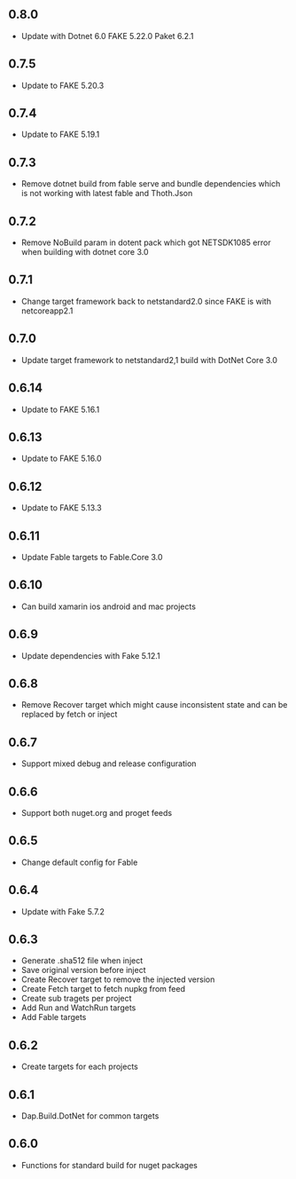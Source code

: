 ## 0.8.0
* Update with Dotnet 6.0 FAKE 5.22.0 Paket 6.2.1

## 0.7.5
* Update to FAKE 5.20.3

## 0.7.4
* Update to FAKE 5.19.1

## 0.7.3
* Remove dotnet build from fable serve and bundle dependencies which is not working with latest fable and Thoth.Json

## 0.7.2
* Remove NoBuild param in dotent pack which got NETSDK1085 error when building with dotnet core 3.0

## 0.7.1
* Change target framework back to netstandard2.0 since FAKE is with netcoreapp2.1

## 0.7.0
* Update target framework to netstandard2,1 build with DotNet Core 3.0

## 0.6.14
* Update to FAKE 5.16.1

## 0.6.13
* Update to FAKE 5.16.0

## 0.6.12
* Update to FAKE 5.13.3

## 0.6.11
* Update Fable targets to Fable.Core 3.0

## 0.6.10
* Can build xamarin ios android and mac projects

## 0.6.9
* Update dependencies with Fake 5.12.1

## 0.6.8
* Remove Recover target which might cause inconsistent state and can be replaced by fetch or inject

## 0.6.7
* Support mixed debug and release configuration

## 0.6.6
* Support both nuget.org and proget feeds

## 0.6.5
* Change default config for Fable

## 0.6.4
* Update with Fake 5.7.2

## 0.6.3
* Generate .sha512 file when inject
* Save original version before inject
* Create Recover target to remove the injected version
* Create Fetch target to fetch nupkg from feed
* Create sub tragets per project
* Add Run and WatchRun targets
* Add Fable targets

## 0.6.2
* Create targets for each projects

## 0.6.1
* Dap.Build.DotNet for common targets

## 0.6.0
* Functions for standard build for nuget packages
